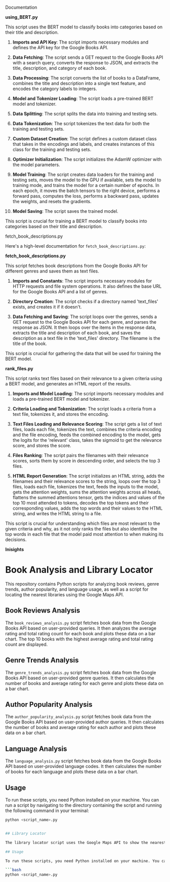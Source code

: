 Documentation


**using_BERT.py**

This script uses the BERT model to classify books into categories based on their title and description.

1. **Imports and API Key**: The script imports necessary modules and defines the API key for the Google Books API.

2. **Data Fetching**: The script sends a GET request to the Google Books API with a search query, converts the response to JSON, and extracts the title, description, and category of each book.

3. **Data Processing**: The script converts the list of books to a DataFrame, combines the title and description into a single text feature, and encodes the category labels to integers.

4. **Model and Tokenizer Loading**: The script loads a pre-trained BERT model and tokenizer.

5. **Data Splitting**: The script splits the data into training and testing sets.

6. **Data Tokenization**: The script tokenizes the text data for both the training and testing sets.

7. **Custom Dataset Creation**: The script defines a custom dataset class that takes in the encodings and labels, and creates instances of this class for the training and testing sets.

8. **Optimizer Initialization**: The script initializes the AdamW optimizer with the model parameters.

9. **Model Training**: The script creates data loaders for the training and testing sets, moves the model to the GPU if available, sets the model to training mode, and trains the model for a certain number of epochs. In each epoch, it moves the batch tensors to the right device, performs a forward pass, computes the loss, performs a backward pass, updates the weights, and resets the gradients.

10. **Model Saving**: The script saves the trained model.

This script is crucial for training a BERT model to classify books into categories based on their title and description.




fetch_book_descriptions.py

Here's a high-level documentation for `fetch_book_descriptions.py`:

**fetch_book_descriptions.py**

This script fetches book descriptions from the Google Books API for different genres and saves them as text files.

1. **Imports and Constants**: The script imports necessary modules for HTTP requests and file system operations. It also defines the base URL for the Google Books API and a list of genres.

2. **Directory Creation**: The script checks if a directory named 'text_files' exists, and creates it if it doesn't.

3. **Data Fetching and Saving**: The script loops over the genres, sends a GET request to the Google Books API for each genre, and parses the response as JSON. It then loops over the items in the response data, extracts the title and description of each book, and saves the description as a text file in the 'text_files' directory. The filename is the title of the book.

This script is crucial for gathering the data that will be used for training the BERT model.




**rank_files.py**

This script ranks text files based on their relevance to a given criteria using a BERT model, and generates an HTML report of the results.

1. **Imports and Model Loading**: The script imports necessary modules and loads a pre-trained BERT model and tokenizer.

2. **Criteria Loading and Tokenization**: The script loads a criteria from a text file, tokenizes it, and stores the encoding.

3. **Text Files Loading and Relevance Scoring**: The script gets a list of text files, loads each file, tokenizes the text, combines the criteria encoding and the file encoding, feeds the combined encoding to the model, gets the logits for the 'relevant' class, takes the sigmoid to get the relevance score, and stores the score.

4. **Files Ranking**: The script pairs the filenames with their relevance scores, sorts them by score in descending order, and selects the top 3 files.

5. **HTML Report Generation**: The script initializes an HTML string, adds the filenames and their relevance scores to the string, loops over the top 3 files, loads each file, tokenizes the text, feeds the inputs to the model, gets the attention weights, sums the attention weights across all heads, flattens the summed attentions tensor, gets the indices and values of the top 10 most attended to tokens, decodes the top tokens and their corresponding values, adds the top words and their values to the HTML string, and writes the HTML string to a file.

This script is crucial for understanding which files are most relevant to the given criteria and why, as it not only ranks the files but also identifies the top words in each file that the model paid most attention to when making its decisions.





**Inisights**

# Book Analysis and Library Locator

This repository contains Python scripts for analyzing book reviews, genre trends, author popularity, and language usage, as well as a script for locating the nearest libraries using the Google Maps API.

## Book Reviews Analysis

The `book_reviews_analysis.py` script fetches book data from the Google Books API based on user-provided queries. It then analyzes the average rating and total rating count for each book and plots these data on a bar chart. The top 10 books with the highest average rating and total rating count are displayed.

## Genre Trends Analysis

The `genre_trends_analysis.py` script fetches book data from the Google Books API based on user-provided genre queries. It then calculates the number of books and average rating for each genre and plots these data on a bar chart.

## Author Popularity Analysis

The `author_popularity_analysis.py` script fetches book data from the Google Books API based on user-provided author queries. It then calculates the number of books and average rating for each author and plots these data on a bar chart.

## Language Analysis

The `language_analysis.py` script fetches book data from the Google Books API based on user-provided language codes. It then calculates the number of books for each language and plots these data on a bar chart.

## Usage

To run these scripts, you need Python installed on your machine. You can run a script by navigating to the directory containing the script and running the following command in your terminal:

```bash
python <script_name>.py


## Library Locator

The library locator script uses the Google Maps API to show the nearest libraries to a given location.

## Usage

To run these scripts, you need Python installed on your machine. You can run a script by navigating to the directory containing the script and running the following command in your terminal:

```bash
python <script_name>.py
